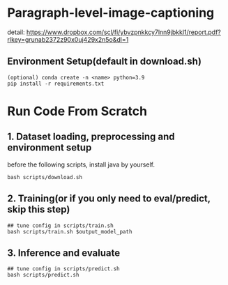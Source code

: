 # Paragraph-level-image-captioning

detail: https://www.dropbox.com/scl/fi/ybvzpnkkcy7lnn9jbkkl1/report.pdf?rlkey=grunab2372z90x0uj429x2n5o&dl=1

## Environment Setup(default in download.sh)
```shell
(optional) conda create -n <name> python=3.9
pip install -r requirements.txt
```

# Run Code From Scratch
## 1. Dataset loading, preprocessing and environment setup
before the following scripts, install java by yourself.
```shell
bash scripts/download.sh
```
## 2. Training(or if you only need to eval/predict, skip this step)
```shell
## tune config in scripts/train.sh
bash scripts/train.sh $output_model_path
```
## 3. Inference and evaluate
```shell
## tune config in scripts/predict.sh
bash scripts/predict.sh
```

